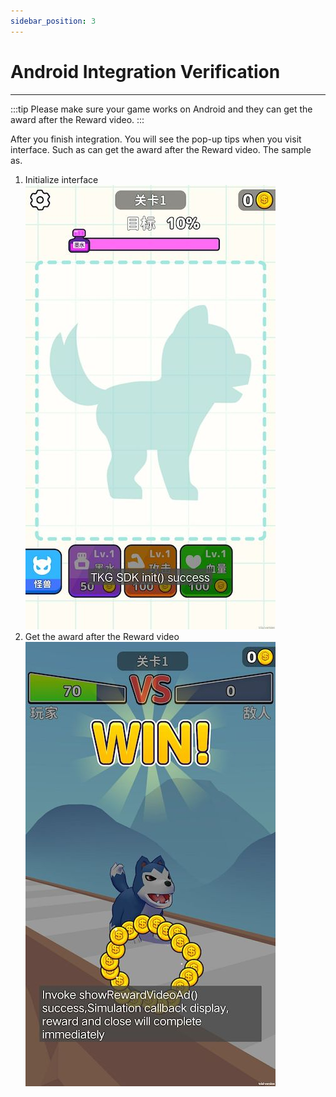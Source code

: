 ```yaml
---
sidebar_position: 3
---
```


# Android Integration Verification
---
:::tip
Please make sure your game works on Android and they can get the award after the Reward video.
:::

After you finish integration. You will see the pop-up tips when you visit interface. Such as can get the award after the Reward video. The sample as.    

1. Initialize interface   
   ![tips03](/img/test/android/tips03.jpg)
2. Get the award after the Reward video  
   ![tips01](/img/test/android/tips01.jpg)